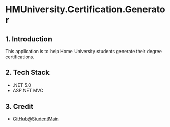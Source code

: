 # HMUniversity.Certification.Generator

## 1. Introduction

This application is to help Home University students generate their degree certifications.

## 2. Tech Stack

- .NET 5.0
- ASP.NET MVC

## 3. Credit

- [GitHub@StudentMain](https://github.com/StudentMain)

